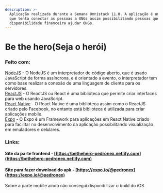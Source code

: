 ```yaml
---
description: >-
  Aplicação realizada durante a Semana Omnistack 11.0. A aplicação é um sistemas
  que tenta conectar as pessoas a ONGs assim possibilitando pessoas que tem
  disponibilidade financeira ajudar ONGs.
---
```


# Be the hero\(Seja o herói\)

### Feito com:

[NodeJS](https://nodejs.org/en/) - O NodeJS é um interpretador de código aberto, que é usado JavaScript de forma assíncrona, e é orientado a evento, o interpretador tem como base realizar a conexão de uma linguagem de cliente para os servidores.  
[ReactJS](https://pt-br.reactjs.org/) - O ReactJS ou React é uma biblioteca que permite criar interfaces para web usando JavaScript.  
[React Native](https://reactnative.dev) - O React Native é uma biblioteca assim como o ReactJS criado pelo Facebook, no entanto está biblioteca é utilizada para criar aplicações mobile.  
[Expo](https://docs.expo.io/versions/latest/) - O Expo é um Framework para aplicações em React Native criado para facilitar no desenvolvimento da aplicação possibilitando visualização em emuladores e celulares.

### Links:

#### Site da parte frontend - [https://bethehero-pedronex.netlify.com](https://bethehero-pedronex.netlify.com)

#### Site para fazer download do apk -  [https://expo.io/@pedronex](https://expo.io/@pedronex)

Sobre a parte mobile ainda não consegui disponibilizar o build do iOS 

